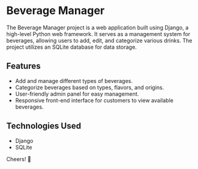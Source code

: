 # Beverage Manager

The Beverage Manager project is a web application built using Django, a high-level Python web framework. It serves as a management system for beverages, allowing users to add, edit, and categorize various drinks. The project utilizes an SQLite database for data storage.

## Features

- Add and manage different types of beverages.
- Categorize beverages based on types, flavors, and origins.
- User-friendly admin panel for easy management.
- Responsive front-end interface for customers to view available beverages.

## Technologies Used

- Django
- SQLite

Cheers! 🍻
